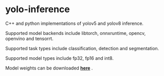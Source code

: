 # yolo-inference
C++ and python implementations of yolov5 and yolov8 inference.

Supported model backends include libtorch, onnxruntime, opencv, openvino and tensorrt. 

Supported task types include classification, detection and segmentation.

Supported model types include fp32, fp16 and int8.

Model weights can be downloaded **[here](https://pan.baidu.com/s/1AeW8WRrT2lAFjetU4C6edQ?pwd=gkx7 )** .
